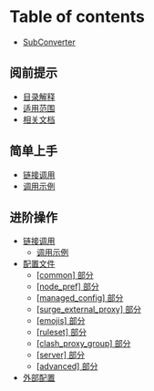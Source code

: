 # Table of contents

* [SubConverter](README.md)

## 阅前提示

* [目录解释](yue-qian-ti-shi/mu-lu-jie-shi.md)
* [适用范围](yue-qian-ti-shi/shi-yong-fan-wei.md)
* [相关文档](yue-qian-ti-shi/xiang-guan-yue-du.md)

## 简单上手

* [链接调用](jian-dan-shang-shou/lian-jie-tiao-yong.md)
* [调用示例](jian-dan-shang-shou/tiao-yong-shi-li.md)

## 进阶操作

* [链接调用](jin-jie-cao-zuo/lian-jie-tiao-yong/README.md)
  * [调用示例](jin-jie-cao-zuo/lian-jie-tiao-yong/tiao-yong-shi-li-2.md)
* [配置文件](jin-jie-cao-zuo/pei-zhi-wen-jian/README.md)
  * [\[common\] 部分](jin-jie-cao-zuo/pei-zhi-wen-jian/common-bu-fen.md)
  * [\[node\_pref\] 部分](jin-jie-cao-zuo/pei-zhi-wen-jian/nodepref-bu-fen.md)
  * [\[managed\_config\] 部分](jin-jie-cao-zuo/pei-zhi-wen-jian/managedconfig-bu-fen.md)
  * [\[surge\_external\_proxy\] 部分](jin-jie-cao-zuo/pei-zhi-wen-jian/surgeexternalproxy-bu-fen.md)
  * [\[emojis\] 部分](jin-jie-cao-zuo/pei-zhi-wen-jian/emojis-bu-fen.md)
  * [\[ruleset\] 部分](jin-jie-cao-zuo/pei-zhi-wen-jian/ruleset-bu-fen.md)
  * [\[clash\_proxy\_group\] 部分](jin-jie-cao-zuo/pei-zhi-wen-jian/clashproxygroup-bu-fen.md)
  * [\[server\] 部分](jin-jie-cao-zuo/pei-zhi-wen-jian/server-bu-fen.md)
  * [\[advanced\] 部分](jin-jie-cao-zuo/pei-zhi-wen-jian/advanced-bu-fen.md)
* [外部配置](jin-jie-cao-zuo/wai-bu-pei-zhi.md)


